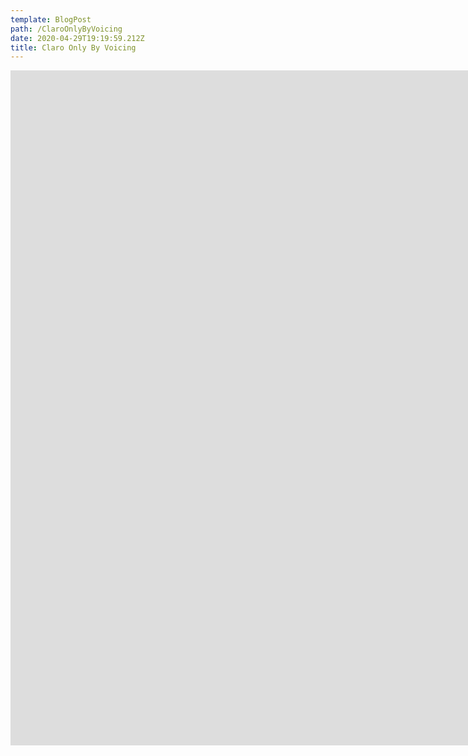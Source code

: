 ```yaml
---
template: BlogPost
path: /ClaroOnlyByVoicing
date: 2020-04-29T19:19:59.212Z
title: Claro Only By Voicing
---
```

<iframe width="1920" height="1080" src="https://www.youtube.com/embed/9xuSdHJPbF4?rel=0&amp;controls=0&amp;showinfo=0" frameborder="0" allow="autoplay; encrypted-media" allowfullscreen></iframe>